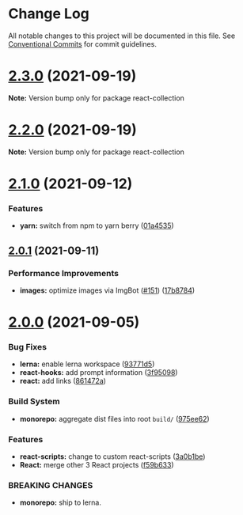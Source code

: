 # Change Log

All notable changes to this project will be documented in this file.
See [Conventional Commits](https://conventionalcommits.org) for commit guidelines.

# [2.3.0](https://github.com/sabertazimi/hust-web/compare/v2.2.0...v2.3.0) (2021-09-19)

**Note:** Version bump only for package react-collection





# [2.2.0](https://github.com/sabertazimi/hust-web/compare/v2.1.0...v2.2.0) (2021-09-19)

**Note:** Version bump only for package react-collection





# [2.1.0](https://github.com/sabertazimi/hust-web/compare/v2.0.1...v2.1.0) (2021-09-12)


### Features

* **yarn:** switch from npm to yarn berry ([01a4535](https://github.com/sabertazimi/hust-web/commit/01a453550737290373c7c41cd2077fed98555a26))





## [2.0.1](https://github.com/sabertazimi/hust-web/compare/v2.0.0...v2.0.1) (2021-09-11)


### Performance Improvements

* **images:** optimize images via ImgBot ([#151](https://github.com/sabertazimi/hust-web/issues/151)) ([17b8784](https://github.com/sabertazimi/hust-web/commit/17b87845c8d7b69fa2e5bdcd14cbc9377bbfa727))





# [2.0.0](https://github.com/sabertazimi/hust-web/compare/v1.2.0...v2.0.0) (2021-09-05)


### Bug Fixes

* **lerna:** enable lerna workspace ([93771d5](https://github.com/sabertazimi/hust-web/commit/93771d5ad84d8fc96a66f93f0ec75a11a0fe6c65))
* **react-hooks:** add prompt information ([3f95098](https://github.com/sabertazimi/hust-web/commit/3f95098f495ad0774232c899332dcc7d0a53e9d7))
* **react:** add links ([861472a](https://github.com/sabertazimi/hust-web/commit/861472a7d5ef1f6cf821afa3b60720f616cbb930))


### Build System

* **monorepo:** aggregate dist files into root `build/` ([975ee62](https://github.com/sabertazimi/hust-web/commit/975ee62aa2637702568a44bf978e6b723fb35e0f))


### Features

* **react-scripts:** change to custom react-scripts ([3a0b1be](https://github.com/sabertazimi/hust-web/commit/3a0b1be9e3e0b3ed0b8365daff08afb661817c4b))
* **React:** merge other 3 React projects ([f59b633](https://github.com/sabertazimi/hust-web/commit/f59b6335439c813262cfa07bd5fdd1ebf0a02d22))


### BREAKING CHANGES

* **monorepo:** ship to lerna.
